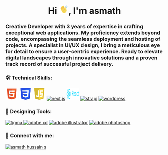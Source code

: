 <h1 align="center">Hi <img src="/assets/wave-hand.gif" alt="waving hand" width="30px" style="max-width: 100%;">, I'm asmath</h1>
<h3>Creative Developer with 3 years of expertise in crafting exceptional web applications. My proficiency extends beyond code, encompassing the seamless deployment and hosting of projects. A specialist in UI/UX design, I bring a meticulous eye for detail to ensure a user-centric experience. Ready to elevate digital landscapes through innovative solutions and a proven track record of successful project delivery.</h3>

<h3 align="left">🛠️ Technical Skills:</h3>
<p align="left">
<a href="https://www.w3.org/html/" target="_blank" rel="noreferrer"> <img src="/assets/html.png" alt="html5" width="40" height="40"/></a>
<a href="https://www.w3schools.com/css/" target="_blank" rel="noreferrer"> <img src="/assets/css.png" alt="css3" width="40" height="40"/></a> 
<a href="https://www.w3schools.com/js/" target="_blank" rel="noreferrer"> <img src="/assets/js.png" alt="js" width="40" height="40"/></a>
<a href="https://nextjs.org/" target="_blank" rel="noreferrer"> <img src="https://designlyworld.com/wp-content/themes/theme/assets/images/icons/nextjs2.png" alt="next.js" width="40" height="40"/></a>
<a href="https://react.dev/" target="_blank" rel="noreferrer"> <img src="/assets/react.png" alt="react" width="40" height="40"/></a>
<a href="https://strapi.io/" target="_blank" rel="noreferrer"> <img src="https://designlyworld.com/wp-content/themes/theme/assets/images/icons/strapi.png" alt="strapi" width="140" height="40"/></a>
<a href="https://wordpress.com/" target="_blank" rel="noreferrer"> <img src="https://designlyworld.com/wp-content/themes/theme/assets/images/icons/wordpress.png" alt="wordpress" width="40" height="40"/></a>
</p>

<h3 align="left">🎨 Designing Tools:</h3>
<p align="left"> 
<a href="https://www.figma.com/" target="_blank" rel="noreferrer"> <img src="https://designlyworld.com/wp-content/themes/theme/assets/images/icons/figma.png" alt="figma" width="40" height="40"/> </a>
<a href="https://www.adobe.com/products/xd.html" target="_blank" rel="noreferrer"> <img src="https://designlyworld.com/wp-content/themes/theme/assets/images/icons/xd.png" alt="adobe xd" width="40" height="40"/></a> 
<a href="https://www.adobe.com/in/products/illustrator.html" target="_blank" rel="noreferrer"> <img src="https://designlyworld.com/wp-content/themes/theme/assets/images/icons/illustrator.png" alt="adobe illustrator" width="40" height="40"/></a>
<a href="https://www.photoshop.com/en" target="_blank" rel="noreferrer"> <img src="https://designlyworld.com/wp-content/themes/theme/assets/images/icons/photoshop.png" alt="adobe photoshop" width="40" height="40"/> </a> 
</p>

<h3 align="left">🤝 Connect with me:</h3>
<p align="left">
<a href="https://www.linkedin.com/in/asmath-s/" target="_blank"><img align="center" src="https://designlyworld.com/wp-content/themes/theme/assets/images/icons/linkedin.png" alt="asmath hussain s" height="40" width="40" /></a>
</p>
</p>
